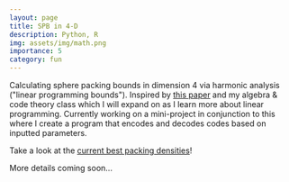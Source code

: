 ```yaml
---
layout: page
title: SPB in 4-D
description: Python, R
img: assets/img/math.png
importance: 5
category: fun
---
```


Calculating sphere packing bounds in dimension 4 via harmonic analysis ("linear programming bounds"). Inspired by [this paper](https://arxiv.org/abs/1603.04246) and my algebra & code theory class which I will expand on as I learn more about linear programming. Currently working on a mini-project in conjunction to this where I create a program that encodes and decodes codes based on inputted parameters. 

Take a look at the [current best packing densities](https://cohn.mit.edu/sphere-packing)!

More details coming soon...